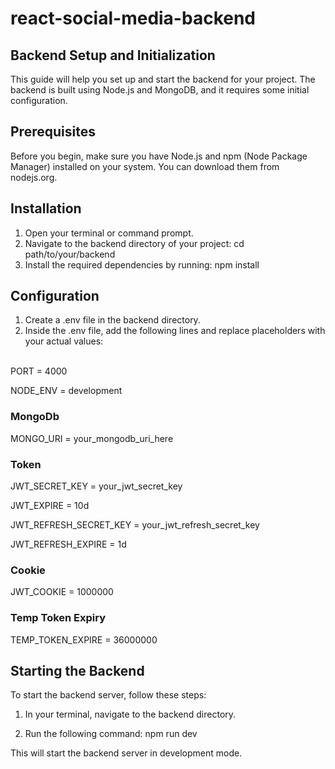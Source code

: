 # react-social-media-backend

## Backend Setup and Initialization
This guide will help you set up and start the backend for your project. The backend is built using Node.js and MongoDB, and it requires some initial configuration.

## Prerequisites
Before you begin, make sure you have Node.js and npm (Node Package Manager) installed on your system. You can download them from nodejs.org.

## Installation
1. Open your terminal or command prompt.
2. Navigate to the backend directory of your project: cd path/to/your/backend
3. Install the required dependencies by running: npm install

## Configuration
1. Create a .env file in the backend directory.
2. Inside the .env file, add the following lines and replace placeholders with your actual values:

  <br>PORT = 4000<br>
  
  NODE_ENV = development
  
  ### MongoDb
  MONGO_URI = your_mongodb_uri_here
  
  ### Token
  JWT_SECRET_KEY = your_jwt_secret_key
  
  JWT_EXPIRE = 10d
  
  JWT_REFRESH_SECRET_KEY = your_jwt_refresh_secret_key <br>
  
  JWT_REFRESH_EXPIRE = 1d
  
  ### Cookie
  JWT_COOKIE = 1000000
  
  ### Temp Token Expiry
  TEMP_TOKEN_EXPIRE = 36000000

## Starting the Backend
To start the backend server, follow these steps:

1. In your terminal, navigate to the backend directory.

2. Run the following command: npm run dev

This will start the backend server in development mode.

